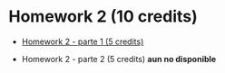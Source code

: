 # Homework 2 (10 credits)

- [Homework 2 - parte 1 (5 credits)](./hw2-part1.md)

- Homework 2 - parte 2 (5 credits) **aun no disponible**


